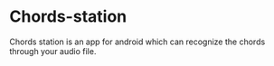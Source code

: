 # Chords-station
Chords station is an app for android which can recognize the chords through your audio file.
